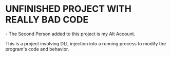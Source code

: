 <h1>UNFINISHED PROJECT WITH REALLY BAD CODE</h1>
-
The Second Person added to this project is my Alt Account.

This is a project involving DLL injection into a running process to modify the program's code and behavior.
